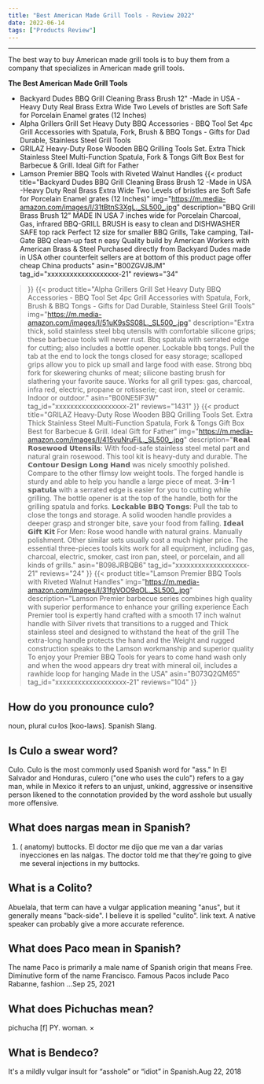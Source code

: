 ```yaml
---
title: "Best American Made Grill Tools - Review 2022"
date: 2022-06-14
tags: ["Products Review"]
---
```


---


The best way to buy American made grill tools is to buy them from a company that specializes in American made grill tools.

**The Best American Made Grill Tools**
* Backyard Dudes BBQ Grill Cleaning Brass Brush 12" -Made in USA -Heavy Duty Real Brass Extra Wide Two Levels of bristles are Soft Safe for Porcelain Enamel grates (12 Inches)
* Alpha Grillers Grill Set Heavy Duty BBQ Accessories - BBQ Tool Set 4pc Grill Accessories with Spatula, Fork, Brush & BBQ Tongs - Gifts for Dad Durable, Stainless Steel Grill Tools
* GRILAZ Heavy-Duty Rose Wooden BBQ Grilling Tools Set. Extra Thick Stainless Steel Multi-Function Spatula, Fork & Tongs Gift Box Best for Barbecue & Grill. Ideal Gift for Father
* Lamson Premier BBQ Tools with Riveted Walnut Handles
{{< product 
title="Backyard Dudes BBQ Grill Cleaning Brass Brush 12  -Made in USA -Heavy Duty Real Brass Extra Wide Two Levels of bristles are Soft Safe for Porcelain Enamel grates (12 Inches)"
img="https://m.media-amazon.com/images/I/31tBtnS3XgL._SL500_.jpg"
description="BBQ Grill Brass Brush 12” MADE IN USA 7 inches wide for Porcelain Charcoal, Gas, infrared BBQ-GRILL BRUSH is easy to clean and DISHWASHER SAFE top rack Perfect 12  size for smaller BBQ Grills, Take camping, Tail-Gate BBQ clean-up fast n easy Quality build by American Workers with American Brass & Steel Purchased directly from Backyard Dudes made in USA other counterfeit sellers are at bottom of this product page offer cheap China products"
asin="B00ZGVJ8JM"
tag_id="xxxxxxxxxxxxxxxxxxx-21"
reviews="34"
>}} 
{{< product 
title="Alpha Grillers Grill Set Heavy Duty BBQ Accessories - BBQ Tool Set 4pc Grill Accessories with Spatula, Fork, Brush & BBQ Tongs - Gifts for Dad Durable, Stainless Steel Grill Tools"
img="https://m.media-amazon.com/images/I/51uK9sSS08L._SL500_.jpg"
description="Extra thick, solid stainless steel bbq utensils with comfortable silicone grips; these barbecue tools will never rust. Bbq spatula with serrated edge for cutting; also includes a bottle opener. Lockable bbq tongs. Pull the tab at the end to lock the tongs closed for easy storage; scalloped grips allow you to pick up small and large food with ease. Strong bbq fork for skewering chunks of meat; silicone basting brush for slathering your favorite sauce. Works for all grill types: gas, charcoal, infra red, electric, propane or rotisserie; cast iron, steel or ceramic. Indoor or outdoor."
asin="B00NE5IF3W"
tag_id="xxxxxxxxxxxxxxxxxxx-21"
reviews="1431"
>}} 
{{< product 
title="GRILAZ Heavy-Duty Rose Wooden BBQ Grilling Tools Set. Extra Thick Stainless Steel Multi-Function Spatula, Fork & Tongs Gift Box Best for Barbecue & Grill. Ideal Gift for Father"
img="https://m.media-amazon.com/images/I/415vuNruFiL._SL500_.jpg"
description="𝗥𝗲𝗮𝗹 𝗥𝗼𝘀𝗲𝘄𝗼𝗼𝗱 𝗨𝘁𝗲𝗻𝘀𝗶𝗹𝘀: With food-safe stainless steel metal part and natural grain rosewood. This tool kit is heavy-duty and durable. The 𝗖𝗼𝗻𝘁𝗼𝘂𝗿 𝗗𝗲𝘀𝗶𝗴𝗻 𝗟𝗼𝗻𝗴 𝗛𝗮𝗻𝗱 was nicely smoothly polished. Compare to the other flimsy low weight tools. The forged handle is sturdy and able to help you handle a large piece of meat. 3-𝗶𝗻-1 𝘀𝗽𝗮𝘁𝘂𝗹𝗮 with a serrated edge is easier for you to cutting while grilling. The bottle opener is at the top of the handle, both for the grilling spatula and forks. 𝗟𝗼𝗰𝗸𝗮𝗯𝗹𝗲 𝗕𝗕𝗤 𝗧𝗼𝗻𝗴𝘀: Pull the tab to close the tongs and storage. A solid wooden handle provides a deeper grasp and stronger bite, save your food from falling. 𝗜𝗱𝗲𝗮𝗹 𝗚𝗶𝗳𝘁 𝗞𝗶𝘁 For Men: Rose wood handle with natural grains. Manually polishment. Other similar sets usually cost a much higher price. The essential three-pieces tools kits work for all equipment, including gas, charcoal, electric, smoker, cast iron pan, steel, or porcelain, and all kinds of grills."
asin="B098JRBQB6"
tag_id="xxxxxxxxxxxxxxxxxxx-21"
reviews="24"
>}} 
{{< product 
title="Lamson Premier BBQ Tools with Riveted Walnut Handles"
img="https://m.media-amazon.com/images/I/31fgVOO9qOL._SL500_.jpg"
description="Lamson Premier barbecue series combines high quality with superior performance to enhance your grilling experience Each Premier tool is expertly hand crafted with a smooth 17 inch walnut handle with Silver rivets that transitions to a rugged and Thick stainless steel and designed to withstand the heat of the grill The extra-long handle protects the hand and the Weight and rugged construction speaks to the Lamson workmanship and superior quality To enjoy your Premier BBQ Tools for years to come hand wash only and when the wood appears dry treat with mineral oil, includes a rawhide loop for hanging Made in the USA"
asin="B073Q2QM65"
tag_id="xxxxxxxxxxxxxxxxxxx-21"
reviews="104"
>}} 
## How do you pronounce culo?
noun, plural cu·los [koo-laws]. Spanish Slang.

## Is Culo a swear word?
Culo. Culo is the most commonly used Spanish word for "ass." In El Salvador and Honduras, culero ("one who uses the culo") refers to a gay man, while in Mexico it refers to an unjust, unkind, aggressive or insensitive person likened to the connotation provided by the word asshole but usually more offensive.

## What does nargas mean in Spanish?
1. ( anatomy) buttocks. El doctor me dijo que me van a dar varias inyecciones en las nalgas. The doctor told me that they're going to give me several injections in my buttocks.

## What is a Colito?
Abuelala, that term can have a vulgar application meaning "anus", but it generally means "back-side". I believe it is spelled "culito". link text. A native speaker can probably give a more accurate reference.

## What does Paco mean in Spanish?
The name Paco is primarily a male name of Spanish origin that means Free. Diminutive form of the name Francisco. Famous Pacos include Paco Rabanne, fashion ...Sep 25, 2021

## What does Pichuchas mean?
pichucha [f] PY. woman. ×

## What is Bendeco?
It's a mildly vulgar insult for “asshole” or “idiot” in Spanish.Aug 22, 2018

